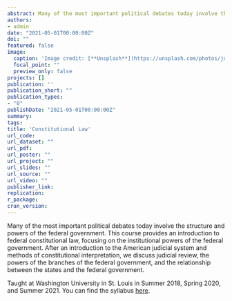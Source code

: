 ```yaml
---
abstract: Many of the most important political debates today involve the structure and powers of the federal government. This course provides an introduction to federal constitutional law, focusing on the institutional powers of the federal government. After an introduction to the American judicial system and methods of constitutional interpretation, we discuss judicial review, the powers of the branches of the federal government, and the relationship between the states and the federal government.
authors:
- admin
date: "2021-05-01T00:00:00Z"
doi: ""
featured: false
image:
  caption: 'Image credit: [**Unsplash**](https://unsplash.com/photos/jdD8gXaTZsc)'
  focal_point: ""
  preview_only: false
projects: []
publication: ''
publication_short: ""
publication_types:
- "0"
publishDate: "2021-05-01T00:00:00Z"
summary:
tags:
title: 'Constitutional Law'
url_code:
url_dataset: ""
url_pdf:
url_poster: ""
url_project: ""
url_slides: ""
url_source: ""
url_video: ""
publisher_link:
replication:
r_package:
cran_version:
---
```


Many of the most important political debates today involve the structure and powers of the federal government. This course provides an introduction to federal constitutional law, focusing on the institutional powers of the federal government. After an introduction to the American judicial system and methods of constitutional interpretation, we discuss judicial review, the powers of the branches of the federal government, and the relationship between the states and the federal government.

Taught at Washington University in St. Louis in Summer 2018, Spring 2020, and Summer 2021. You can find the syllabus <a href="conlaw-syllabus.pdf" target="_blank">here</a>.
